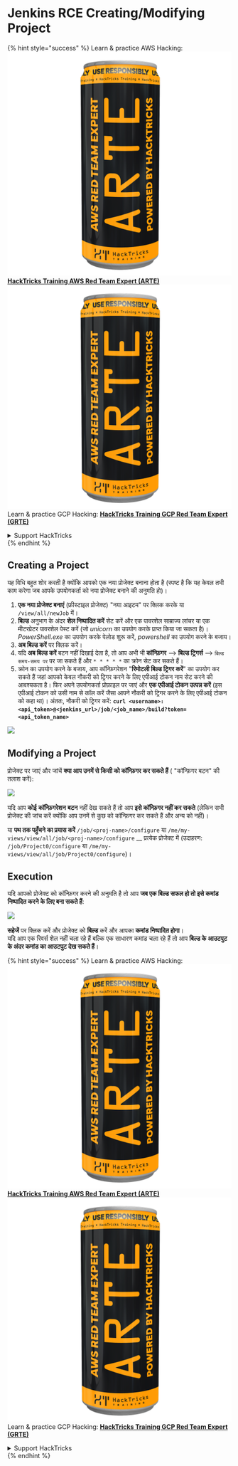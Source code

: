 # Jenkins RCE Creating/Modifying Project

{% hint style="success" %}
Learn & practice AWS Hacking:<img src="../../.gitbook/assets/image (1) (1) (1).png" alt="" data-size="line">[**HackTricks Training AWS Red Team Expert (ARTE)**](https://training.hacktricks.xyz/courses/arte)<img src="../../.gitbook/assets/image (1) (1) (1).png" alt="" data-size="line">\
Learn & practice GCP Hacking: <img src="../../.gitbook/assets/image (2).png" alt="" data-size="line">[**HackTricks Training GCP Red Team Expert (GRTE)**<img src="../../.gitbook/assets/image (2).png" alt="" data-size="line">](https://training.hacktricks.xyz/courses/grte)

<details>

<summary>Support HackTricks</summary>

* Check the [**subscription plans**](https://github.com/sponsors/carlospolop)!
* **Join the** 💬 [**Discord group**](https://discord.gg/hRep4RUj7f) or the [**telegram group**](https://t.me/peass) or **follow** us on **Twitter** 🐦 [**@hacktricks\_live**](https://twitter.com/hacktricks_live)**.**
* **Share hacking tricks by submitting PRs to the** [**HackTricks**](https://github.com/carlospolop/hacktricks) and [**HackTricks Cloud**](https://github.com/carlospolop/hacktricks-cloud) github repos.

</details>
{% endhint %}

## Creating a Project

यह विधि बहुत शोर करती है क्योंकि आपको एक नया प्रोजेक्ट बनाना होता है (स्पष्ट है कि यह केवल तभी काम करेगा जब आपके उपयोगकर्ता को नया प्रोजेक्ट बनाने की अनुमति हो)।

1. **एक नया प्रोजेक्ट बनाएं** (फ्रीस्टाइल प्रोजेक्ट) "नया आइटम" पर क्लिक करके या `/view/all/newJob` में।
2. **बिल्ड** अनुभाग के अंदर **शेल निष्पादित करें** सेट करें और एक पावरशेल साम्राज्य लांचर या एक मीटरप्रेटर पावरशेल पेस्ट करें (जो _unicorn_ का उपयोग करके प्राप्त किया जा सकता है)। _PowerShell.exe_ का उपयोग करके पेलोड शुरू करें, _powershell_ का उपयोग करने के बजाय।
3. **अब बिल्ड करें** पर क्लिक करें।
1. यदि **अब बिल्ड करें** बटन नहीं दिखाई देता है, तो आप अभी भी **कॉन्फ़िगर** --> **बिल्ड ट्रिगर्स** --> `बिल्ड समय-समय पर` पर जा सकते हैं और `* * * * *` का क्रोन सेट कर सकते हैं।
2. क्रोन का उपयोग करने के बजाय, आप कॉन्फ़िगरेशन "**रिमोटली बिल्ड ट्रिगर करें**" का उपयोग कर सकते हैं जहां आपको केवल नौकरी को ट्रिगर करने के लिए एपीआई टोकन नाम सेट करने की आवश्यकता है। फिर अपने उपयोगकर्ता प्रोफ़ाइल पर जाएं और **एक एपीआई टोकन उत्पन्न करें** (इस एपीआई टोकन को उसी नाम से कॉल करें जैसा आपने नौकरी को ट्रिगर करने के लिए एपीआई टोकन को कहा था)। अंततः, नौकरी को ट्रिगर करें: **`curl <username>:<api_token>@<jenkins_url>/job/<job_name>/build?token=<api_token_name>`**

![](<../../.gitbook/assets/image (165).png>)

## Modifying a Project

प्रोजेक्ट पर जाएं और जांचें **क्या आप उनमें से किसी को कॉन्फ़िगर कर सकते हैं** ( "कॉन्फ़िगर बटन" की तलाश करें):

![](<../../.gitbook/assets/image (265).png>)

यदि आप **कोई** **कॉन्फ़िगरेशन** **बटन** नहीं देख सकते हैं तो आप **इसे कॉन्फ़िगर नहीं कर सकते** (लेकिन सभी प्रोजेक्ट की जांच करें क्योंकि आप उनमें से कुछ को कॉन्फ़िगर कर सकते हैं और अन्य को नहीं)।

या **पथ तक पहुँचने का प्रयास करें** `/job/<proj-name>/configure` या `/me/my-views/view/all/job/<proj-name>/configure` \_\_ प्रत्येक प्रोजेक्ट में (उदाहरण: `/job/Project0/configure` या `/me/my-views/view/all/job/Project0/configure`)।

## Execution

यदि आपको प्रोजेक्ट को कॉन्फ़िगर करने की अनुमति है तो आप **जब एक बिल्ड सफल हो तो इसे कमांड निष्पादित करने के लिए बना सकते हैं**:

![](<../../.gitbook/assets/image (98).png>)

**सहेजें** पर क्लिक करें और प्रोजेक्ट को **बिल्ड** करें और आपका **कमांड निष्पादित होगा**।\
यदि आप एक रिवर्स शेल नहीं चला रहे हैं बल्कि एक साधारण कमांड चला रहे हैं तो आप **बिल्ड के आउटपुट के अंदर कमांड का आउटपुट देख सकते हैं**।

{% hint style="success" %}
Learn & practice AWS Hacking:<img src="../../.gitbook/assets/image (1) (1) (1).png" alt="" data-size="line">[**HackTricks Training AWS Red Team Expert (ARTE)**](https://training.hacktricks.xyz/courses/arte)<img src="../../.gitbook/assets/image (1) (1) (1).png" alt="" data-size="line">\
Learn & practice GCP Hacking: <img src="../../.gitbook/assets/image (2).png" alt="" data-size="line">[**HackTricks Training GCP Red Team Expert (GRTE)**<img src="../../.gitbook/assets/image (2).png" alt="" data-size="line">](https://training.hacktricks.xyz/courses/grte)

<details>

<summary>Support HackTricks</summary>

* Check the [**subscription plans**](https://github.com/sponsors/carlospolop)!
* **Join the** 💬 [**Discord group**](https://discord.gg/hRep4RUj7f) or the [**telegram group**](https://t.me/peass) or **follow** us on **Twitter** 🐦 [**@hacktricks\_live**](https://twitter.com/hacktricks_live)**.**
* **Share hacking tricks by submitting PRs to the** [**HackTricks**](https://github.com/carlospolop/hacktricks) and [**HackTricks Cloud**](https://github.com/carlospolop/hacktricks-cloud) github repos.

</details>
{% endhint %}
